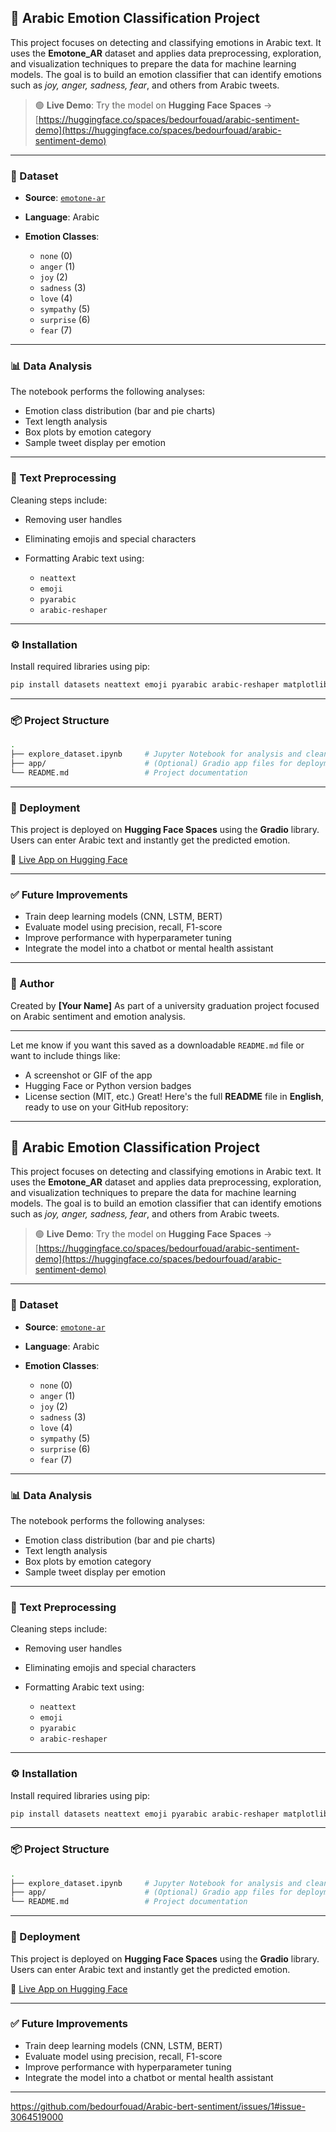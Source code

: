 ## 🧠 Arabic Emotion Classification Project

This project focuses on detecting and classifying emotions in Arabic text. It uses the **Emotone\_AR** dataset and applies data preprocessing, exploration, and visualization techniques to prepare the data for machine learning models. The goal is to build an emotion classifier that can identify emotions such as *joy, anger, sadness, fear*, and others from Arabic tweets.

> 🟢 **Live Demo**:
> Try the model on **Hugging Face Spaces** →
> [https://huggingface.co/spaces/bedourfouad/arabic-sentiment-demo](https://huggingface.co/spaces/bedourfouad/arabic-sentiment-demo)

---

### 📁 Dataset

* **Source**: [`emotone-ar`](https://huggingface.co/datasets/emotone-ar-cicling2017/emotone_ar)
* **Language**: Arabic
* **Emotion Classes**:

  * `none` (0)
  * `anger` (1)
  * `joy` (2)
  * `sadness` (3)
  * `love` (4)
  * `sympathy` (5)
  * `surprise` (6)
  * `fear` (7)

---

### 📊 Data Analysis

The notebook performs the following analyses:

* Emotion class distribution (bar and pie charts)
* Text length analysis
* Box plots by emotion category
* Sample tweet display per emotion

---

### 🧹 Text Preprocessing

Cleaning steps include:

* Removing user handles
* Eliminating emojis and special characters
* Formatting Arabic text using:

  * `neattext`
  * `emoji`
  * `pyarabic`
  * `arabic-reshaper`

---

### ⚙️ Installation

Install required libraries using pip:

```bash
pip install datasets neattext emoji pyarabic arabic-reshaper matplotlib seaborn pandas
```

---

### 📦 Project Structure

```bash
.
├── explore_dataset.ipynb     # Jupyter Notebook for analysis and cleaning
├── app/                      # (Optional) Gradio app files for deployment
└── README.md                 # Project documentation
```

---

### 🚀 Deployment

This project is deployed on **Hugging Face Spaces** using the **Gradio** library. Users can enter Arabic text and instantly get the predicted emotion.

🔗 [Live App on Hugging Face](https://huggingface.co/spaces/bedourfouad/arabic-sentiment-demo)

---

### ✅ Future Improvements

* Train deep learning models (CNN, LSTM, BERT)
* Evaluate model using precision, recall, F1-score
* Improve performance with hyperparameter tuning
* Integrate the model into a chatbot or mental health assistant

---

### 👤 Author

Created by **\[Your Name]**
As part of a university graduation project focused on Arabic sentiment and emotion analysis.

---

Let me know if you want this saved as a downloadable `README.md` file or want to include things like:

* A screenshot or GIF of the app
* Hugging Face or Python version badges
* License section (MIT, etc.)
Great! Here's the full **README** file in **English**, ready to use on your GitHub repository:

---

## 🧠 Arabic Emotion Classification Project

This project focuses on detecting and classifying emotions in Arabic text. It uses the **Emotone\_AR** dataset and applies data preprocessing, exploration, and visualization techniques to prepare the data for machine learning models. The goal is to build an emotion classifier that can identify emotions such as *joy, anger, sadness, fear*, and others from Arabic tweets.

> 🟢 **Live Demo**:
> Try the model on **Hugging Face Spaces** →
> [https://huggingface.co/spaces/bedourfouad/arabic-sentiment-demo](https://huggingface.co/spaces/bedourfouad/arabic-sentiment-demo)

---

### 📁 Dataset

* **Source**: [`emotone-ar`](https://huggingface.co/datasets/emotone-ar-cicling2017/emotone_ar)
* **Language**: Arabic
* **Emotion Classes**:

  * `none` (0)
  * `anger` (1)
  * `joy` (2)
  * `sadness` (3)
  * `love` (4)
  * `sympathy` (5)
  * `surprise` (6)
  * `fear` (7)

---

### 📊 Data Analysis

The notebook performs the following analyses:

* Emotion class distribution (bar and pie charts)
* Text length analysis
* Box plots by emotion category
* Sample tweet display per emotion

---

### 🧹 Text Preprocessing

Cleaning steps include:

* Removing user handles
* Eliminating emojis and special characters
* Formatting Arabic text using:

  * `neattext`
  * `emoji`
  * `pyarabic`
  * `arabic-reshaper`

---

### ⚙️ Installation

Install required libraries using pip:

```bash
pip install datasets neattext emoji pyarabic arabic-reshaper matplotlib seaborn pandas
```

---

### 📦 Project Structure

```bash
.
├── explore_dataset.ipynb     # Jupyter Notebook for analysis and cleaning
├── app/                      # (Optional) Gradio app files for deployment
└── README.md                 # Project documentation
```

---

### 🚀 Deployment

This project is deployed on **Hugging Face Spaces** using the **Gradio** library. Users can enter Arabic text and instantly get the predicted emotion.

🔗 [Live App on Hugging Face](https://huggingface.co/spaces/bedourfouad/arabic-sentiment-demo)

---

### ✅ Future Improvements

* Train deep learning models (CNN, LSTM, BERT)
* Evaluate model using precision, recall, F1-score
* Improve performance with hyperparameter tuning
* Integrate the model into a chatbot or mental health assistant

---

https://github.com/bedourfouad/Arabic-bert-sentiment/issues/1#issue-3064519000

